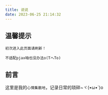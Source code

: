 ```yaml
---
title: 说说
date: 2023-06-25 21:14:32
---
```


## 温馨提示

`初次进入此页面请刷新！`

	不适配pjax咱也没办法o(TヘTo)

## 前言

这里是我的`心情集散地`，记录日常的琐碎~ヾ(•ω•`)o

<div id="qexot"></div>
<script src="https://cdn.jsdelivr.net/npm/qexo-static@1.6.0/hexo/talks.js"></script>
<link rel="stylesheet" href="https://cdn.jsdelivr.net/npm/qexo-static@1.6.0/hexo/talks.css">
<script>showQexoTalks("qexot", "https://qexo.saroprock.com", 5)</script>